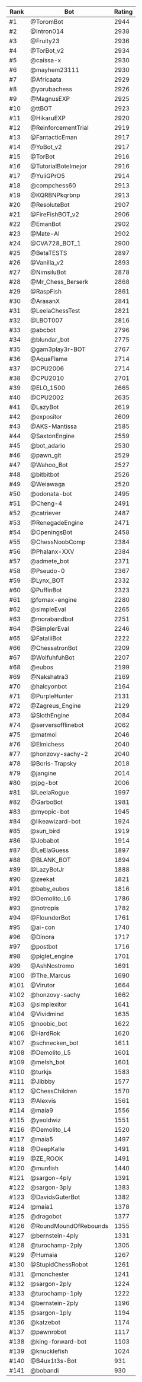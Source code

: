 Rank|Bot|Rating
---|---|---
#1|@ToromBot|2944
#2|@Intron014|2938
#3|@Fruity23|2936
#4|@TorBot_v2|2934
#5|@caissa-x|2930
#6|@mayhem23111|2930
#7|@Africaata|2929
#8|@yorubachess|2926
#9|@MagnusEXP|2925
#10|@ttBOT|2923
#11|@HikaruEXP|2920
#12|@ReinforcementTrial|2919
#13|@FantacticEman|2917
#14|@YoBot_v2|2917
#15|@TorBot|2916
#16|@TutorialBotelmejor|2916
#17|@YuliGPrO5|2914
#18|@compchess60|2913
#19|@KQRBNPkqrbnp|2913
#20|@ResoluteBot|2907
#21|@FireFishBOT_v2|2906
#22|@EmanBot|2902
#23|@Mate-AI|2902
#24|@CVA728_BOT_1|2900
#25|@BetaTESTS|2897
#26|@Vanilla_v2|2893
#27|@NimsiluBot|2878
#28|@Mr_Chess_Berserk|2868
#29|@RaspFish|2861
#30|@ArasanX|2841
#31|@LeelaChessTest|2821
#32|@LBOT007|2816
#33|@abcbot|2796
#34|@blundar_bot|2775
#35|@gam3play3r-BOT|2767
#36|@AquaFlame|2714
#37|@CPU2006|2714
#38|@CPU2010|2701
#39|@ELO_1500|2665
#40|@CPU2002|2635
#41|@LazyBot|2619
#42|@expositor|2609
#43|@AKS-Mantissa|2585
#44|@SaxtonEngine|2559
#45|@bot_adario|2530
#46|@pawn_git|2529
#47|@Wahoo_Bot|2527
#48|@bitbitbot|2526
#49|@Weiawaga|2520
#50|@odonata-bot|2495
#51|@Cheng-4|2491
#52|@catriever|2487
#53|@RenegadeEngine|2471
#54|@OpeningsBot|2458
#55|@ChessNoobComp|2384
#56|@Phalanx-XXV|2384
#57|@admete_bot|2371
#58|@Pseudo-0|2367
#59|@Lynx_BOT|2332
#60|@PuffinBot|2323
#61|@fornax-engine|2280
#62|@simpleEval|2265
#63|@morabandbot|2251
#64|@SimplerEval|2246
#65|@FataliiBot|2222
#66|@ChessatronBot|2209
#67|@WolfuhfuhBot|2207
#68|@eubos|2199
#69|@Nakshatra3|2169
#70|@halcyonbot|2164
#71|@PurpleHunter|2131
#72|@Zagreus_Engine|2129
#73|@SlothEngine|2084
#74|@serversofflinebot|2062
#75|@matmoi|2046
#76|@Elmichess|2040
#77|@honzovy-sachy-2|2040
#78|@Boris-Trapsky|2018
#79|@jangine|2014
#80|@jpg-bot|2006
#81|@LeelaRogue|1997
#82|@GarboBot|1981
#83|@myopic-bot|1945
#84|@likeawizard-bot|1924
#85|@sun_bird|1919
#86|@Jobabot|1914
#87|@LeElaGuess|1897
#88|@BLANK_BOT|1894
#89|@LazyBotJr|1888
#90|@zeekat|1821
#91|@baby_eubos|1816
#92|@Demolito_L6|1786
#93|@notropis|1782
#94|@FlounderBot|1761
#95|@ai-con|1740
#96|@Dinora|1717
#97|@postbot|1716
#98|@piglet_engine|1701
#99|@AshNostromo|1691
#100|@The_Marcus|1690
#101|@Virutor|1664
#102|@honzovy-sachy|1662
#103|@simplexitor|1641
#104|@Vividmind|1635
#105|@noobic_bot|1622
#106|@HardRok|1620
#107|@schnecken_bot|1611
#108|@Demolito_L5|1601
#109|@melsh_bot|1601
#110|@turkjs|1583
#111|@Jibbby|1577
#112|@ChessChildren|1570
#113|@Alexvis|1561
#114|@maia9|1556
#115|@yeoldwiz|1551
#116|@Demolito_L4|1520
#117|@maia5|1497
#118|@DeepKalle|1491
#119|@ZE_ROOK|1491
#120|@munfish|1440
#121|@sargon-4ply|1391
#122|@sargon-3ply|1383
#123|@DavidsGuterBot|1382
#124|@maia1|1378
#125|@dragobot|1377
#126|@RoundMoundOfRebounds|1355
#127|@bernstein-4ply|1331
#128|@turochamp-2ply|1305
#129|@Humaia|1267
#130|@StupidChessRobot|1261
#131|@monchester|1241
#132|@sargon-2ply|1224
#133|@turochamp-1ply|1222
#134|@bernstein-2ply|1196
#135|@sargon-1ply|1194
#136|@katzebot|1174
#137|@pawnrobot|1117
#138|@king-forward-bot|1103
#139|@knucklefish|1024
#140|@B4ux1t3s-Bot|931
#141|@bobandi|930
